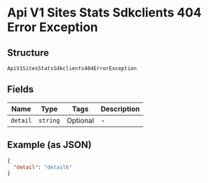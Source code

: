 
# Api V1 Sites Stats Sdkclients 404 Error Exception

## Structure

`ApiV1SitesStatsSdkclients404ErrorException`

## Fields

| Name | Type | Tags | Description |
|  --- | --- | --- | --- |
| `detail` | `string` | Optional | - |

## Example (as JSON)

```json
{
  "detail": "detail6"
}
```

